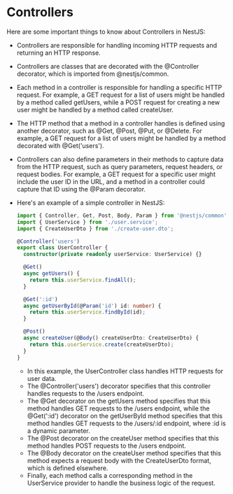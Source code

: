# Controllers

Here are some important things to know about Controllers in NestJS:

- Controllers are responsible for handling incoming HTTP requests and returning an HTTP response.
- Controllers are classes that are decorated with the @Controller decorator, which is imported from @nestjs/common.
- Each method in a controller is responsible for handling a specific HTTP request. For example, a GET request for a list of users might be handled by a method called getUsers, while a POST request for creating a new user might be handled by a method called createUser.
- The HTTP method that a method in a controller handles is defined using another decorator, such as @Get, @Post, @Put, or @Delete. For example, a GET request for a list of users might be handled by a method decorated with @Get('users').
- Controllers can also define parameters in their methods to capture data from the HTTP request, such as query parameters, request headers, or request bodies. For example, a GET request for a specific user might include the user ID in the URL, and a method in a controller could capture that ID using the @Param decorator.
- Here's an example of a simple controller in NestJS:

  ```typescript
  import { Controller, Get, Post, Body, Param } from '@nestjs/common';
  import { UserService } from './user.service';
  import { CreateUserDto } from './create-user.dto';

  @Controller('users')
  export class UserController {
    constructor(private readonly userService: UserService) {}

    @Get()
    async getUsers() {
      return this.userService.findAll();
    }

    @Get(':id')
    async getUserById(@Param('id') id: number) {
      return this.userService.findById(id);
    }

    @Post()
    async createUser(@Body() createUserDto: CreateUserDto) {
      return this.userService.create(createUserDto);
    }
  }
  ```

  - In this example, the UserController class handles HTTP requests for user data.
  - The @Controller('users') decorator specifies that this controller handles requests to the /users endpoint.
  - The @Get decorator on the getUsers method specifies that this method handles GET requests to the /users endpoint, while the @Get(':id') decorator on the getUserById method specifies that this method handles GET requests to the /users/:id endpoint, where :id is a dynamic parameter.
  - The @Post decorator on the createUser method specifies that this method handles POST requests to the /users endpoint.
  - The @Body decorator on the createUser method specifies that this method expects a request body with the CreateUserDto format, which is defined elsewhere.
  - Finally, each method calls a corresponding method in the UserService provider to handle the business logic of the request.
